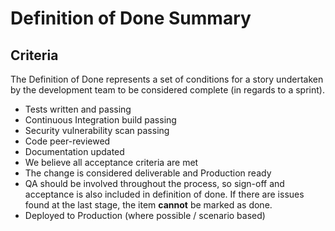 # Definition of Done Summary

## Criteria

The Definition of Done represents a set of conditions for a story undertaken by the development team to be considered complete (in regards to a sprint).

- Tests written and passing
- Continuous Integration build passing
- Security vulnerability scan passing
- Code peer-reviewed
- Documentation updated
- We believe all acceptance criteria are met
- The change is considered deliverable and Production ready
- QA should be involved throughout the process, so sign-off and acceptance is also included in definition of done. If there are issues found at the last stage, the item **cannot** be marked as done.
-  Deployed to Production (where possible / scenario based)
